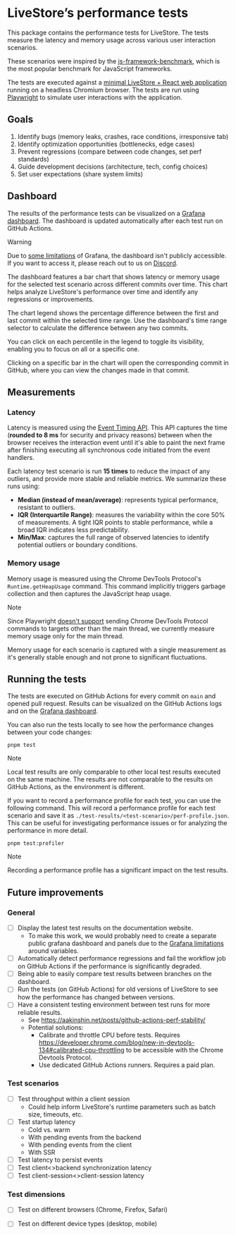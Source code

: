 # LiveStore’s performance tests

This package contains the performance tests for LiveStore. The tests measure the latency and memory usage across various user interaction scenarios.

These scenarios were inspired by the [js-framework-benchmark](https://github.com/krausest/js-framework-benchmark), which is the most popular benchmark for JavaScript frameworks.

The tests are executed against a [minimal LiveStore + React web application](./test-app) running on a headless Chromium browser. The tests are run using [Playwright](https://playwright.dev/) to simulate user interactions with the application.

## Goals

1. Identify bugs (memory leaks, crashes, race conditions, irresponsive tab)
2. Identify optimization opportunities (bottlenecks, edge cases)
3. Prevent regressions (compare between code changes, set perf standards)
4. Guide development decisions (architecture, tech, config choices)
5. Set user expectations (share system limits)

## Dashboard

The results of the performance tests can be visualized on a [Grafana dashboard](https://livestore.grafana.net/d/ee4353fc-fd9a-4f9d-96fa-ac0c8f3a47e7/performance-tests). The dashboard is updated automatically after each test run on GitHub Actions.

> [!WARNING]
> Due to [some limitations](https://grafana.com/docs/grafana/latest/dashboards/share-dashboards-panels/shared-dashboards/#limitations) of Grafana, the dashboard isn't publicly accessible. If you want to access it, please reach out to us on [Discord](https://discord.gg/RbMcjUAPd7).

The dashboard features a bar chart that shows latency or memory usage for the selected test scenario across different commits over time. This chart helps analyze LiveStore's performance over time and identify any regressions or improvements.

The chart legend shows the percentage difference between the first and last commit within the selected time range. Use the dashboard's time range selector to calculate the difference between any two commits.

You can click on each percentile in the legend to toggle its visibility, enabling you to focus on all or a specific one.

Clicking on a specific bar in the chart will open the corresponding commit in GitHub, where you can view the changes made in that commit.

## Measurements

### Latency

Latency is measured using the [Event Timing API](https://web.dev/articles/custom-metrics#event-timing-api). This API captures the time (**rounded to 8 ms** for security and privacy reasons) between when the browser receives the interaction event until it's able to paint the next frame after finishing executing all synchronous code initiated from the event handlers.

Each latency test scenario is run **15 times** to reduce the impact of any outliers, and provide more stable and reliable metrics. We summarize these runs using:
- **Median (instead of mean/average)**: represents typical performance, resistant to outliers.
- **IQR (Interquartile Range)**: measures the variability within the core 50% of measurements. A tight IQR points to stable performance, while a broad IQR indicates less predictability.
- **Min/Max**: captures the full range of observed latencies to identify potential outliers or boundary conditions.

### Memory usage

Memory usage is measured using the Chrome DevTools Protocol's `Runtime.getHeapUsage` command. This command implicitly triggers garbage collection and then captures the JavaScript heap usage.

> [!NOTE]
> Since Playwright [doesn't support](https://github.com/microsoft/playwright/issues/22992) sending Chrome DevTools Protocol commands to targets other than the main thread, we currently measure memory usage only for the main thread.

Memory usage for each scenario is captured with a single measurement as it's generally stable enough and not prone to significant fluctuations.

## Running the tests

The tests are executed on GitHub Actions for every commit on `main` and opened pull request. Results can be visualized on the GitHub Actions logs and on the [Grafana dashboard](#dashboard).

You can also run the tests locally to see how the performance changes between your code changes:

```shell
pnpm test
```

> [!NOTE]
> Local test results are only comparable to other local test results executed on the same machine. The results are not comparable to the results on GitHub Actions, as the environment is different.

If you want to record a performance profile for each test, you can use the following command. This will record a performance profile for each test scenario and save it as `./test-results/<test-scenario>/perf-profile.json`. This can be useful for investigating performance issues or for analyzing the performance in more detail.

```shell
pnpm test:profiler
```

> [!NOTE]
> Recording a performance profile has a significant impact on the test results.

## Future improvements

### General
- [ ] Display the latest test results on the documentation website.
  - To make this work, we would probably need to create a separate public grafana dashboard and panels due to the [Grafana limitations](https://grafana.com/docs/grafana/latest/dashboards/share-dashboards-panels/shared-dashboards/#limitations) around variables.
- [ ] Automatically detect performance regressions and fail the workflow job on GitHub Actions if the performance is significantly degraded.
- [ ] Being able to easily compare test results between branches on the dashboard.
- [ ] Run the tests (on GitHub Actions) for old versions of LiveStore to see how the performance has changed between versions.
- [ ] Have a consistent testing environment between test runs for more reliable results.
  - See https://aakinshin.net/posts/github-actions-perf-stability/ 
  - Potential solutions:
    - Calibrate and throttle CPU before tests. Requires https://developer.chrome.com/blog/new-in-devtools-134#calibrated-cpu-throttling to be accessible with the Chrome Devtools Protocol.
    - Use dedicated GitHub Actions runners. Requires a paid plan.


### Test scenarios
- [ ] Test throughput within a client session
  - Could help inform LiveStore's runtime parameters such as batch size, timeouts, etc. 
- [ ] Test startup latency
  - Cold vs. warm
  - With pending events from the backend
  - With pending events from the client
  - With SSR
- [ ] Test latency to persist events
- [ ] Test client<>backend synchronization latency
- [ ] Test client-session<>client-session latency

### Test dimensions
- [ ] Test on different browsers (Chrome, Firefox, Safari)
- [ ] Test on different device types (desktop, mobile)

